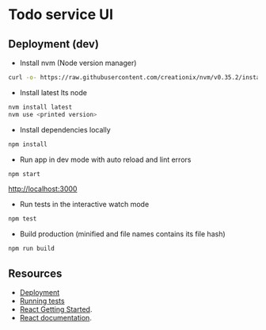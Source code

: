 # Todo service UI

## Deployment (dev)


* Install nvm (Node version manager)
```bash
curl -o- https://raw.githubusercontent.com/creationix/nvm/v0.35.2/install.sh | bash
```
* Install latest lts node
```bash
nvm install latest
nvm use <printed version>
```

* Install dependencies locally
```bash
npm install
```
* Run app in dev mode with auto reload and lint errors
```bash
npm start
```
[http://localhost:3000](http://localhost:3000)
* Run tests in the interactive watch mode
```bash
npm test 
```
* Build production (minified and file names contains its file hash)
```bash
npm run build
```

## Resources

* [Deployment](https://facebook.github.io/create-react-app/docs/deployment)
* [Running tests](https://facebook.github.io/create-react-app/docs/running-tests)
* [React Getting Started](https://facebook.github.io/create-react-app/docs/getting-started).
* [React documentation](https://reactjs.org/).
